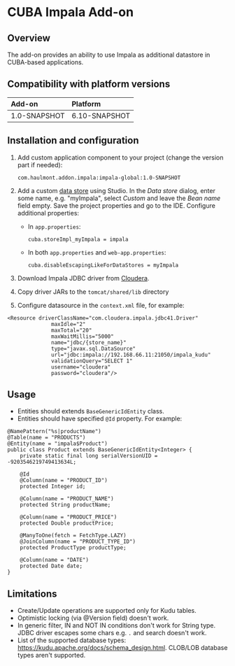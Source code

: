 # CUBA Impala Add-on

## Overview

The add-on provides an ability to use Impala as additional datastore in CUBA-based applications.

## Compatibility with platform versions

| Add-on        | Platform      |
|:------------- |:------------- |
| 1.0-SNAPSHOT  | 6.10-SNAPSHOT |

## Installation and configuration

1. Add custom application component to your project (change the version part if needed):

    `com.haulmont.addon.impala:impala-global:1.0-SNAPSHOT`
  
2. Add a custom [data store](https://doc.cuba-platform.com/manual-6.10/data_store.html) using Studio. In the _Data store_ dialog, enter some name, e.g. "myImpala", select _Custom_ and leave the _Bean name_ field empty. Save the project properties and go to the IDE. Configure additional properties:
    - In `app.properties`:
    
        `cuba.storeImpl_myImpala = impala`
        
    - In both `app.properties` and `web-app.properties`:
    
        `cuba.disableEscapingLikeForDataStores = myImpala`
    
3. Download Impala JDBC driver from [Cloudera](https://www.cloudera.com/downloads/connectors/impala/jdbc/2-5-43.html).
4. Copy driver JARs to the `tomcat/shared/lib` directory
5. Configure datasource in the `context.xml` file, for example:
```
<Resource driverClassName="com.cloudera.impala.jdbc41.Driver"
              maxIdle="2"
              maxTotal="20"
              maxWaitMillis="5000"
              name="jdbc/{store_name}"
              type="javax.sql.DataSource"
              url="jdbc:impala://192.168.66.11:21050/impala_kudu"
              validationQuery="SELECT 1"
              username="cloudera"
              password="cloudera"/>
```              

## Usage

- Entities should extends `BaseGenericIdEntity` class. 
- Entities should have specified `@Id` property.
For example: 
```
@NamePattern("%s|productName")
@Table(name = "PRODUCTS")
@Entity(name = "impala$Product")
public class Product extends BaseGenericIdEntity<Integer> {
    private static final long serialVersionUID = -9203546219749413634L;

    @Id
    @Column(name = "PRODUCT_ID")
    protected Integer id;

    @Column(name = "PRODUCT_NAME")
    protected String productName;

    @Column(name = "PRODUCT_PRICE")
    protected Double productPrice;

    @ManyToOne(fetch = FetchType.LAZY)
    @JoinColumn(name = "PRODUCT_TYPE_ID")
    protected ProductType productType;

    @Column(name = "DATE")
    protected Date date;
}
```

## Limitations 

- Create/Update operations are supported only for Kudu tables. 
- Optimistic locking (via @Version field) doesn't work.
- In generic filter, IN and NOT IN conditions don't work for String type. JDBC driver escapes some chars e.g. `.` and search doesn't work.
- List of the supported database types: https://kudu.apache.org/docs/schema_design.html. CLOB/LOB database types aren't supported.
